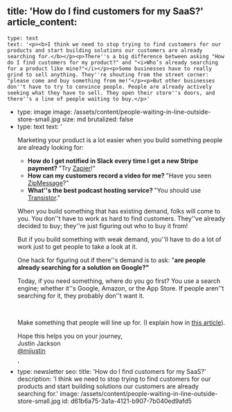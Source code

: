 title: 'How do I find customers for my SaaS?'
article_content:
  -
    type: text
    text: '<p><b>I think we need to stop trying to find customers for our products and start building solutions our customers are already searching for.</b></p><p>There''s a big difference between asking "How do I find customers for my product?" and "<i>Who’s already searching for a product like mine?"</i></p><p>Some businesses have to really grind to sell anything. They''re shouting from the street corner: "please come and buy something from me!"</p><p>But other businesses don''t have to try to convince people. People are already actively seeking what they have to sell. They open their store''s doors, and there''s a line of people waiting to buy.</p>'
  -
    type: image
    image: /assets/content/people-waiting-in-line-outside-store-small.jpg
    size: md
    brutalized: false
  -
    type: text
    text: '<p>Marketing your product is a lot easier when you build something people are already looking for:</p><ul><li><b>How do I get notified in Slack every time I get a new Stripe payment? </b>"Try <a href="https://zapier.com/">Zapier</a>!"</li><li><b>How can my customers record a video for me? </b>"Have you seen <a href="https://zipmessage.com/">ZipMessage</a>?"</li><li><b>What''s the best podcast hosting service? </b>"You should use <a href="https://transistor.fm/?via=justin">Transistor</a>."</li></ul><p>When you build something that has existing demand, folks will come to you. You don''t have to work as hard to find customers. They''ve already decided to buy; they''re just figuring out who to buy it from!</p><p>But if you build something with weak demand, you''ll have to do a lot of work just to get people to take a look at it.</p><p>One hack for figuring out if there''s demand is to ask: "<b>are people already searching for a solution on Google?"</b></p><p>Today, if you need something, where do you go first? You use a search engine; whether it''s Google, Amazon, or the App Store. If people aren''t searching for it, they probably don''t want it.</p><p><br></p><p>Make something that people will line up for. (I explain how in <a href="https://justinjackson.ca/build">this article</a>).</p><p>Hope this helps you on your journey,<br>Justin Jackson<br><a href="https://twitter.com/mijustin">@mijustin</a></p>'
  -
    type: newsletter
seo:
  title: 'How do I find customers for my SaaS?'
  description: 'I think we need to stop trying to find customers for our products and start building solutions our customers are already searching for.'
  image: /assets/content/people-waiting-in-line-outside-store-small.jpg
id: d61b6a75-3a1a-4121-b907-7b040ed9afd5
